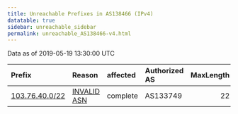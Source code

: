 ```yaml
---
title: Unreachable Prefixes in AS138466 (IPv4)
datatable: true
sidebar: unreachable_sidebar
permalink: unreachable_AS138466-v4.html
---
```


Data as of 2019-05-19 13:30:00 UTC


<div class="datatable-begin"></div>

| Prefix                                                 | Reason                                                                                                 | affected   | Authorized AS   |   MaxLength | Anchor                                       |   unreachable /24s |
|:-------------------------------------------------------|:-------------------------------------------------------------------------------------------------------|:-----------|:----------------|------------:|:---------------------------------------------|-------------------:|
| [103.76.40.0/22](https://stat.ripe.net/103.76.40.0/22) | [INVALID ASN](https://rpki-validator.ripe.net/announcement-preview?asn=AS138466&prefix=103.76.40.0/22) | complete   | AS133749        |          22 | [APNIC](unreachable_APNIC_RPKI_Root-v4.html) |                  4 |

<div class="datatable-end"></div>